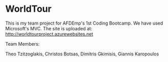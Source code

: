 # WorldTour
This is my team project for AFDEmp's 1st Coding Bootcamp. We have used Microsoft's MVC.
The site is uploaded at: http://worldtourproject.azurewebsites.net

Team Members:

Theo Tzitzoglakis, Christos Botsas, Dimitris Gkimisis, Giannis Karopoulos
